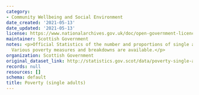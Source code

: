 ```yaml
---
category:
- Community Wellbeing and Social Environment
date_created: '2021-05-13'
date_updated: '2021-05-13'
license: https://www.nationalarchives.gov.uk/doc/open-government-licence/version/3/
maintainer: Scottish Government
notes: <p>Official Statistics of the number and proportions of single adults in poverty.
  Various poverty measures and breakdowns are available.</p>
organization: Scottish Government
original_dataset_link: http://statistics.gov.scot/data/poverty-single-adults
records: null
resources: []
schema: default
title: Poverty (single adults)
---
```

